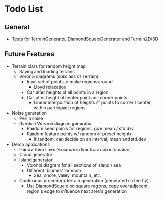 # Todo List

## General

* Tests for TerrainGenerator, DiamondSquareGenerator and Terrain2D/3D

## Future Features

* Terrain class for random height map
    * Saving and loading terrains
    * Voronoi diagrams (subclass of Terrain)
        * Input set of points to make regions around
            * Lloyd relaxation
        * Can alter heights of all points in a region
        * Can alter height of center point and corner points
            * Linear interpolation of heights of points to corner / center, within participant regions
* Noise generation
    * Perlin noise
    * Random Voronoi diagram generator
        * Random seed points for regions, give mean / std.dev
        * Random feature points w/ random or preset heights
            * If random, can decide on an interval, mean and std.dev
* Demo applications
    * Handwritten lines (variance in line from noise function)
    * Cloud generator
    * Island generator
        * Voronoi diagram for all sections of island / sea
        * Different 'biomes' for each 
            * Sea, shore, valley, mountain, etc.
    * Continuous procedural terrain generation (generated on the fly)
        * Use DiamondSquare on square regions, copy over adjacent region's edge to influence next area's generation
